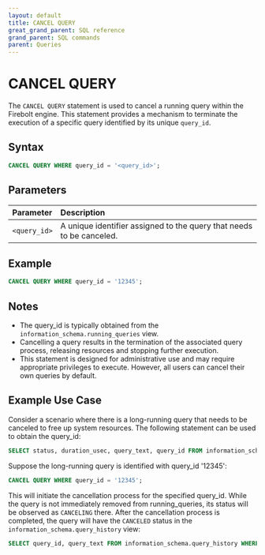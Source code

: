 ```yaml
---
layout: default
title: CANCEL QUERY
great_grand_parent: SQL reference
grand_parent: SQL commands
parent: Queries
---
```


# CANCEL QUERY

The `CANCEL QUERY` statement is used to cancel a running query within the Firebolt engine. This statement provides a mechanism to terminate the execution of a specific query identified by its unique `query_id`.

## Syntax

```sql
CANCEL QUERY WHERE query_id = '<query_id>';
```

## Parameters

| Parameter              | Description |
| :--------------------- | :---------- |
| `<query_id>`  | A unique identifier assigned to the query that needs to be canceled. |

## Example

```sql
CANCEL QUERY WHERE query_id = '12345';
```

## Notes
* The query_id is typically obtained from the `information_schema.running_queries` view.
* Cancelling a query results in the termination of the associated query process, releasing resources and stopping further execution.
* This statement is designed for administrative use and may require appropriate privileges to execute. However, all users can cancel their own queries by default.

## Example Use Case

Consider a scenario where there is a long-running query that needs to be canceled to free up system resources. The following statement can be used to obtain the query_id:
```sql
SELECT status, duration_usec, query_text, query_id FROM information_schema.running_queries;
```

Suppose the long-running query is identified with query_id '12345':
```sql
CANCEL QUERY WHERE query_id = '12345';
```
This will initiate the cancellation process for the specified query_id. While the query is not immediately removed from running_queries, its status will be observed as `CANCELING` there.
After the cancellation process is completed, the query will have the `CANCELED` status in the `information_schema.query_history` view:
```sql
SELECT query_id, query_text FROM information_schema.query_history WHERE status = 'CANCELED';
```
